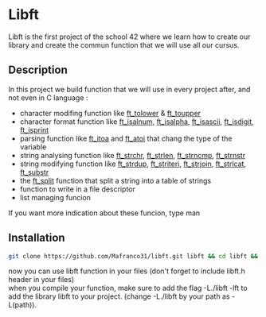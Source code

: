# Libft

Libft is the first project of the school 42 where we learn how to create our library and create the commun function that we will use all our cursus.

## Description

In this project we build function that we will use in every project after, and not even in C language :  
- character modifing function like [ft_tolower](./src/ft_tolower.c) & [ft_toupper](./src/ft_toupper.c)  
- character format function like [ft_isalnum](./src/ft_isalnum.c), [ft_isalpha](./src/ft_isalpha.c), [ft_isascii](./src/ft_isascii.c), [ft_isdigit](./src/ft_isdigit.c), [ft_isprint](./src/ft_isprint.c)  
- parsing function like [ft_itoa](./src/ft_itoa.c) and [ft_atoi](./src/ft_atoi.c) that chang the type of the variable  
- string analysing function like [ft_strchr](./src/ft_strchr.c), [ft_strlen](./src/ft_strlen.c), [ft_strncmp](./src/ft_strncmp.c), [ft_strnstr](./src/ft_strnstr.c)  
- string modifying function like [ft_strdup](./src/ft_strdup.c), [ft_striteri](./src/ft_striteri.c), [ft_strjoin](./src/ft_strjoin.c), [ft_strlcat](./src/ft_strlcat.c), [ft_substr](./src/ft_substr.c)  
- the [ft_split](./src/ft_split.c) function that split a string into a table of strings  
- function to write in a file descriptor  
- list managing funcion  

If you want more indication about these funcion, type man <function name>

## Installation

```bash
git clone https://github.com/Mafranco31/libft.git libft && cd libft && make
```

now you can use libft function in your files (don't forget to include libft.h header in your files)  
when you compile your function, make sure to add the flag -L./libft -lft to add the library libft to your project. (change -L./libft by your path as -L(path)).
